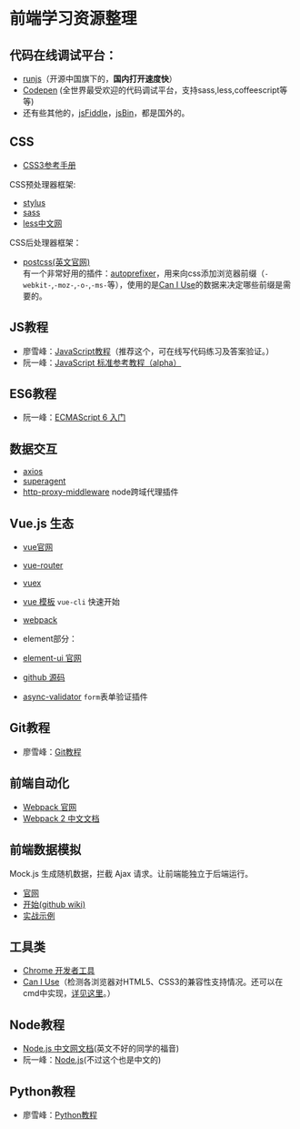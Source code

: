 # 前端学习资源整理

## 代码在线调试平台：
- [runjs](http://runjs.cn/)（开源中国旗下的，**国内打开速度快**）
- [Codepen](http://codepen.io/) (全世界最受欢迎的代码调试平台，支持sass,less,coffeescript等等)  
- 还有些其他的，[jsFiddle](https://jsfiddle.net/)，[jsBin](http://jsbin.com/)，都是国外的。

## CSS
- [CSS3参考手册](http://www.css88.com/book/css/)

CSS预处理器框架:  
- [stylus](http://www.zhangxinxu.com/jq/stylus)
- [sass](http://www.sass.hk/)
- [less中文网](http://lesscss.cn/)

CSS后处理器框架：  
- [postcss(英文官网)](http://postcss.org/)  
有一个非常好用的插件：[autoprefixer](https://github.com/postcss/autoprefixer)，用来向css添加浏览器前缀（`-webkit-`,`-moz-`,`-o-`,`-ms-`等），使用的是[Can I Use](http://caniuse.com/)的数据来决定哪些前缀是需要的。

## JS教程
- 廖雪峰：[JavaScript教程](http://www.liaoxuefeng.com/wiki/001434446689867b27157e896e74d51a89c25cc8b43bdb3000)（推荐这个，可在线写代码练习及答案验证。）
- 阮一峰：[JavaScript 标准参考教程（alpha）](http://javascript.ruanyifeng.com/)


## ES6教程
- 阮一峰：[ECMAScript 6 入门](http://es6.ruanyifeng.com/)

## 数据交互
 - [axios](https://github.com/mzabriskie/axios)
 - [superagent](https://github.com/visionmedia/superagent)
 - [http-proxy-middleware](https://github.com/chimurai/http-proxy-middleware) node跨域代理插件

## Vue.js 生态
- [vue官网](https://vuejs.org/)
- [vue-router](https://router.vuejs.org/)
- [vuex](https://vuex.vuejs.org/)
- [vue 模板](https://github.com/vuejs-templates) `vue-cli` 快速开始
 - [webpack](https://github.com/vuejs-templates/webpack)

- element部分：
 - [element-ui 官网](http://element.eleme.io/#/zh-CN)
 - [github 源码](https://github.com/ElemeFE/element)
 - [async-validator](https://github.com/yiminghe/async-validator) `form`表单验证插件

## Git教程
- 廖雪峰：[Git教程](http://www.liaoxuefeng.com/wiki/0013739516305929606dd18361248578c67b8067c8c017b000)

## 前端自动化
- [Webpack 官网]()
- [Webpack 2 中文文档](http://www.css88.com/doc/webpack2/)

## 前端数据模拟
Mock.js 生成随机数据，拦截 Ajax 请求。让前端能独立于后端运行。
- [官网](http://mockjs.com/)
- [开始(github wiki)](https://github.com/nuysoft/Mock/wiki/Getting-Started)
- [实战示例](./mock.md)

## 工具类
- [Chrome 开发者工具](http://www.css88.com/doc/chrome-devtools/)
- [Can I Use](http://caniuse.com/)（检测各浏览器对HTML5、CSS3的兼容性支持情况。还可以在cmd中实现，[详见这里](http://div.io/topic/1174)。）


## Node教程
- [Node.js 中文网文档](http://nodejs.cn/api/)(英文不好的同学的福音)
- 阮一峰：[Node.js](http://javascript.ruanyifeng.com/nodejs/basic.html)(不过这个也是中文的)


## Python教程
- 廖雪峰：[Python教程](http://www.liaoxuefeng.com/wiki/0014316089557264a6b348958f449949df42a6d3a2e542c000)
